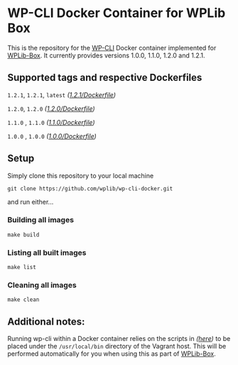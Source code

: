 # WP-CLI Docker Container for WPLib Box
This is the repository for the [WP-CLI](https://github.com/wp-cli/wp-cli) Docker container implemented for [WPLib-Box](https://github.com/wplib/wplib-box).
It currently provides versions 1.0.0, 1.1.0, 1.2.0 and 1.2.1.


## Supported tags and respective Dockerfiles
`1.2.1`, `1.2.1`, `latest` _([1.2.1/Dockerfile](https://github.com/wplib/wp-cli-docker/blob/master/1.2.1/Dockerfile))_

`1.2.0`, `1.2.0` _([1.2.0/Dockerfile](https://github.com/wplib/wp-cli-docker/blob/master/1.2.0/Dockerfile))_

`1.1.0` , `1.1.0` _([1.1.0/Dockerfile](https://github.com/wplib/wp-cli-docker/blob/master/1.1.0/Dockerfile))_

`1.0.0` , `1.0.0` _([1.0.0/Dockerfile](https://github.com/wplib/wp-cli-docker/blob/master/1.0.0/Dockerfile))_


## Setup
Simply clone this repository to your local machine

`git clone https://github.com/wplib/wp-cli-docker.git`

and run either...


### Building all images
`make build`


### Listing all built images
`make list`


### Cleaning all images
`make clean`


## Additional notes:
Running wp-cli within a Docker container relies on the scripts in _([here](https://github.com/wplib/wp-cli-docker/blob/master/files/usr/local/bin))_ to be placed under the `/usr/local/bin` directory of the Vagrant host. This will be performed automatically for you when using this as part of [WPLib-Box](https://github.com/wplib/wplib-box).

